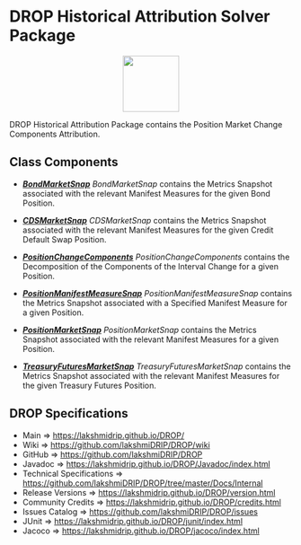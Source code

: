 # DROP Historical Attribution Solver Package

<p align="center"><img src="https://github.com/lakshmiDRIP/DROP/blob/master/DRIP_Logo.gif?raw=true" width="100"></p>

DROP Historical Attribution Package contains the Position Market Change Components Attribution.

## Class Components

 * [***BondMarketSnap***](https://github.com/lakshmiDRIP/DROP/tree/master/src/main/java/org/drip/historical/attribution/BondMarketSnap.java)
 <i>BondMarketSnap</i> contains the Metrics Snapshot associated with the relevant Manifest Measures for the
 given Bond Position.

 * [***CDSMarketSnap***](https://github.com/lakshmiDRIP/DROP/tree/master/src/main/java/org/drip/historical/attribution/CDSMarketSnap.java)
 <i>CDSMarketSnap</i> contains the Metrics Snapshot associated with the relevant Manifest Measures for the
 given Credit Default Swap Position.

 * [***PositionChangeComponents***](https://github.com/lakshmiDRIP/DROP/tree/master/src/main/java/org/drip/historical/attribution/PositionChangeComponents.java)
 <i>PositionChangeComponents</i> contains the Decomposition of the Components of the Interval Change for a
 given Position.

 * [***PositionManifestMeasureSnap***](https://github.com/lakshmiDRIP/DROP/tree/master/src/main/java/org/drip/historical/attribution/PositionManifestMeasureSnap.java)
 <i>PositionManifestMeasureSnap</i> contains the Metrics Snapshot associated with a Specified Manifest
 Measure for a given Position.

 * [***PositionMarketSnap***](https://github.com/lakshmiDRIP/DROP/tree/master/src/main/java/org/drip/historical/attribution/PositionMarketSnap.java)
 <i>PositionMarketSnap</i> contains the Metrics Snapshot associated with the relevant Manifest Measures for a
 given Position.

 * [***TreasuryFuturesMarketSnap***](https://github.com/lakshmiDRIP/DROP/tree/master/src/main/java/org/drip/historical/attribution/TreasuryFuturesMarketSnap.java)
 <i>TreasuryFuturesMarketSnap</i> contains the Metrics Snapshot associated with the relevant Manifest
 Measures for the given Treasury Futures Position.


## DROP Specifications

 * Main                     => https://lakshmidrip.github.io/DROP/
 * Wiki                     => https://github.com/lakshmiDRIP/DROP/wiki
 * GitHub                   => https://github.com/lakshmiDRIP/DROP
 * Javadoc                  => https://lakshmidrip.github.io/DROP/Javadoc/index.html
 * Technical Specifications => https://github.com/lakshmiDRIP/DROP/tree/master/Docs/Internal
 * Release Versions         => https://lakshmidrip.github.io/DROP/version.html
 * Community Credits        => https://lakshmidrip.github.io/DROP/credits.html
 * Issues Catalog           => https://github.com/lakshmiDRIP/DROP/issues
 * JUnit                    => https://lakshmidrip.github.io/DROP/junit/index.html
 * Jacoco                   => https://lakshmidrip.github.io/DROP/jacoco/index.html
